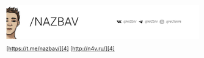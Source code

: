 [![Contact](https://github.com/nazbav/NAZBAV/blob/main/header.png?raw=true "Contact")][1]

[https://t.me/nazbav/][4]
[http://n4v.ru/][4]


[1]: contact.md
[4]: https://t.me/nazbav/
[6]: http://n4v.ru/
